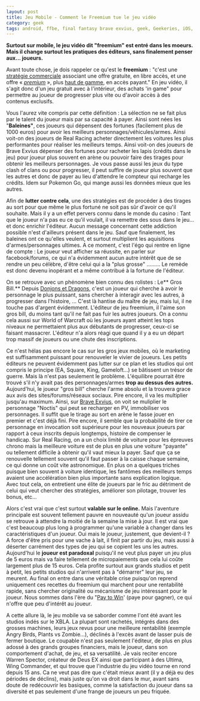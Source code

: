 ```yaml
---
layout: post
title: Jeu Mobile - Comment le Freemium tue le jeu vidéo
category: geek
tags: android, ffbe, final fantasy brave exvius, geek, Geekeries, iOS, jeu video, mobile, Réflexion, real racing
---
```

**Surtout sur mobile, le jeu vidéo dit "freemium" est entré dans les moeurs. Mais il change surtout les pratiques des éditeurs, sans finalement penser aux... joueurs.**

Avant toute chose, je dois rappeler ce qu'est le **freemium** : "c'est une <a class="mw-redirect" title="Stratégie commerciale" href="https://fr.wikipedia.org/wiki/Strat%C3%A9gie_commerciale">stratégie commerciale</a> associant une offre gratuite, en libre accès, et une offre « <i><a title="Segment premium" href="https://fr.wikipedia.org/wiki/Segment_premium">premium</a></i> », plus <a title="Haut de gamme" href="https://fr.wikipedia.org/wiki/Haut_de_gamme">haut de gamme</a>, en accès payant." En jeu vidéo, il s'agit donc d'un jeu gratuit avec à l'intérieur, des achats 'in game" pour permettre au joueur de progresser plus vite ou d'avoir accès à des contenus exclusifs.

Vous l'aurez vite compris par cette définition : La sélection ne se fait plus par le talent du joueur mais par sa capacité à payer. Ainsi sont nées les "**Baleines"**, ces joueurs qui dépensent des fortunes (facilement plus de 1000 euros) pour avoir les meilleurs personnages/véhicules/armes. Ainsi voit-on des joueurs de Real Racing acheter directement les voitures les plus performantes pour réaliser les meilleurs temps. Ainsi voit-on des joueurs de Brave Exvius dépenser des fortunes pour racheter les lapis (crédits dans le jeu) pour joueur plus souvent en arène ou pouvoir faire des tirages pour obtenir les meilleurs personnages. Je vous passe aussi les jeux du type clash of clans ou pour progresser, il peut suffire de joueur plus souvent que les autres et donc de payer au lieu d'attendre le compteur qui recharge les crédits. Idem sur Pokemon Go, qui mange aussi les données mieux que les autres.

Afin de **lutter contre cela**, une des stratégies est de procéder à des tirages au sort pour que même le plus fortuné ne soit pas sûr d'avoir ce qu'il souhaite. Mais il y a un effet pervers connu dans le monde du casino : Tant que le joueur n'a pas eu ce qu'il voulait, il va remettre des sous dans le jeu... et donc enrichir l'éditeur. Aucun message concernant cette addiction possible n'est d'ailleurs présent dans le jeu. Sauf que finalement, les baleines ont ce qu'elles veulent, et surtout multiplient les aquisitions d'armes/personnages ultimes. A ce moment, c'est l'égo qui rentre en ligne de compte : Le joueur veut afficher sa réussite, en parler sur facebook/forums, ce qui n'a évidemment aucun autre intérêt que de se rendre un peu célèbre, d'être celui qui a la "plus grosse" ......... Le remède est donc devenu inopérant et a même contribué à la fortune de l'éditeur.

On se retrouve avec un phénomène bien connu des rolistes : Le** Gros Bill.** Depuis <a href="https://fr.wikipedia.org/wiki/Gros_Bill_%28jeu_de_r%C3%B4le%29">Donjons et Dragons</a>, c'est un joueur qui cherche à avoir le personnage le plus puissant, sans chercher à interagir avec les autres, à progresser dans l'histoire, ... C'est là hantise du maître de jeu, mais lui, il ne touche pas d'argent évidemment. L'éditeur de jeu freemium, il l'aime son gros bill, du moins tant qu'il ne fait pas fuir les autres joueurs. On a connu cela aussi sur World of Warcraft où les joueurs ayant atteint les tops niveaux ne permettaient plus aux débutants de progresser, ceux-ci se faisant massacrer. L'éditeur n'a alors réagi que quand il y a eu un départ trop massif de joueurs ou une chute des inscriptions.

Ce n'est hélas pas encore le cas sur les gros jeux mobiles, où le marketing est suffisamment puissant pour renouveler le vivier de joueurs. Les petits éditeurs ne peuvent évidemment pas lutter sur ce plan et les studios qui ont compris le principe (EA, Square, King, Gameloft...) se bâtissent un trésor de guerre. Mais là n'est pas seulement le problème. L'équilibre pourrait être trouvé s'il n'y avait pas des personnages/armes **trop au dessus des autres.** Aujourd'hui, le joueur "gros bill" cherche l'arme absolu et la trouvera grace aux avis des sites/forums/réseaux sociaux. Pire encore, il va les multiplier jusqu'au maximum. Ainsi, sur <a href="https://cheziceman.wordpress.com/2016/07/14/souvenir-de-gamer-final-fantasy/">Brave Exvius</a>, on voit se muliplier le personnage "Noctis" qui peut se recharger en PV, immobiliser vos personnages. Il suffit que le tirage au sort en arène le fasse jouer en premier et c'est déjà fini. Pire encore, il semble que la probabilité de tirer ce personnage en invocation soit supérieure pour les nouveaux joueurs par rapport à ceux inscrits depuis longtemps, histoire de compenser le handicap. Sur Real Racing, on a un choix limité de voiture pour les épreuves chrono mais la meilleure voiture est de plus en plus une voiture "payante" ou tellement difficile à obtenir qu'il vaut mieux la payer. Sauf que ça se renouvelle tellement souvent qu'il faut passer à la caisse chaque semaine, ce qui donne un coût vite astronomique. En plus on a quelques triches puisque bien souvent à voiture identique, les fantômes des meilleurs temps avaient une accélération bien plus importante sans explication logique. Avec tout cela, on entretient une élite de joueurs par le fric au détriment de celui qui veut chercher des stratégies, améliorer son pilotage, trouver les bonus, etc...

Alors c'est vrai que c'est surtout **valable sur le online.** Mais l'aventure principale est souvent tellement pauvre en nouveauté qu'un joueur assidu se retrouve à attendre la moitié de la semaine la mise à jour. Il est vrai que c'est beaucoup plus long à programmer qu'une variable à changer dans les caractéristiques d'un joueur.  Oui mais le joueur, justement, que devient-il ? A force d'être pris pour une vache à lait, il finit par partir du jeu, mais aussi à déserter carrément des types de jeu qui se copient les uns les autres. Aujourd'hui le **joueur est paradoxal** puisqu'il ne veut plus payer un jeu plus de 5 euros mais va faire tellement de micropaiements que cela lui coûte largement plus de 15 euros. Cela profite surtout aux grands studios et petit à petit, les petits studios qui n'arrivent pas à "démarrer" leur jeu, se meurent. Au final on entre dans une véritable crise puisqu'on reprend uniquement ces recettes du freemium qui marchent pour une rentabilité rapide, sans chercher originalité ou mécanisme de jeu intéressant pour le joueur. Nous sommes dans l'ère du "<a href="http://www.eclypsia.com/fr/f2p/actualites/etude-sur-les-jeux-gratuits-les-baleines-et-le-pay-to-win-3261">Pay to Win</a>' (paye pour gagner), ce qui n'offre que peu d'intérêt au joueur.

A cette allure là, le jeu mobile va se saborder comme l'ont été avant les studios indés sur le XBLA. La plupart sont rachetés, intégrés dans des grosses machines, leurs jeux revus pour une meilleure rentabilité (exemple Angry Birds, Plants vs Zombie...), déclinés à l'excès avant de lasser puis de fermer boutique. Le coupable n'est pas seulement l'éditeur, de plus en plus adossé à des grands groupes financiers, mais le joueur, dans son comportement d'achat, de jeu, et sa versatilité. Je vais reciter encore Warren Spector, créateur de Deus EX ainsi que participant à des Ultima, Wing Commander, et qui trouve que l'industrie du jeu vidéo tourne en rond depuis 15 ans. Ca ne veut pas dire que c'était mieux avant (il y a déjà eu des périodes de déclins), mais juste qu'on va droit dans le mur, avant sans doute de redécouvrir les basiques, comme la satisfaction du joueur dans sa diversité et pas seulement d'une frange de joueurs un peu friquée. 
